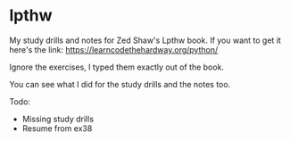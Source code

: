 # lpthw
My study drills and notes for Zed Shaw's Lpthw book. If you
want to get it here's the link:
https://learncodethehardway.org/python/

Ignore the exercises, I typed them exactly out of the book.

You can see what I did for the study drills and the notes too.


Todo:
* Missing study drills 
* Resume from ex38
